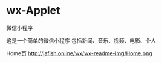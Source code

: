 # wx-Applet
微信小程序

这是一个简单的微信小程序
包括新闻、音乐、视频、电影、个人

Home页
http://jafish.online/wx/wx-readme-img/Home.png

